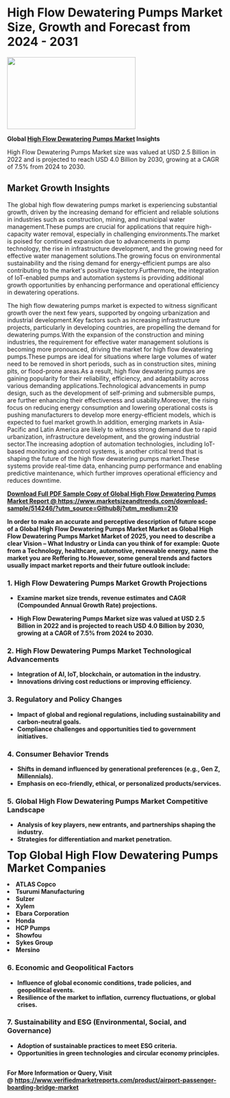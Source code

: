 <H1>High Flow Dewatering Pumps Market Size, Growth and Forecast from 2024 - 2031</H1><img class="aligncenter size-medium wp-image-584254" src="https://thirdeyenews.in/wp-content/uploads/2024/09/Global-Market-Research-300x168.jpeg" alt="" width="300" height="168" /><p><strong>Global&nbsp;<a href="https://www.marketsizeandtrends.com/download-sample/514246/?utm_source=Github8j?utm_medium=210">High Flow Dewatering Pumps Market</a> Insights</strong></p><p>High Flow Dewatering Pumps Market size was valued at USD 2.5 Billion in 2022 and is projected to reach USD 4.0 Billion by 2030, growing at a CAGR of 7.5% from 2024 to 2030.</p><p><h2>Market Growth Insights</h2> <p>The global high flow dewatering pumps market is experiencing substantial growth, driven by the increasing demand for efficient and reliable solutions in industries such as construction, mining, and municipal water management.These pumps are crucial for applications that require high-capacity water removal, especially in challenging environments.The market is poised for continued expansion due to advancements in pump technology, the rise in infrastructure development, and the growing need for effective water management solutions.The growing focus on environmental sustainability and the rising demand for energy-efficient pumps are also contributing to the market's positive trajectory.Furthermore, the integration of IoT-enabled pumps and automation systems is providing additional growth opportunities by enhancing performance and operational efficiency in dewatering operations.</p> <p><strong><a href="#"></a></strong></p> <p>The high flow dewatering pumps market is expected to witness significant growth over the next few years, supported by ongoing urbanization and industrial development.Key factors such as increasing infrastructure projects, particularly in developing countries, are propelling the demand for dewatering pumps.With the expansion of the construction and mining industries, the requirement for effective water management solutions is becoming more pronounced, driving the market for high flow dewatering pumps.These pumps are ideal for situations where large volumes of water need to be removed in short periods, such as in construction sites, mining pits, or flood-prone areas.As a result, high flow dewatering pumps are gaining popularity for their reliability, efficiency, and adaptability across various demanding applications.Technological advancements in pump design, such as the development of self-priming and submersible pumps, are further enhancing their effectiveness and usability.Moreover, the rising focus on reducing energy consumption and lowering operational costs is pushing manufacturers to develop more energy-efficient models, which is expected to fuel market growth.In addition, emerging markets in Asia-Pacific and Latin America are likely to witness strong demand due to rapid urbanization, infrastructure development, and the growing industrial sector.The increasing adoption of automation technologies, including IoT-based monitoring and control systems, is another critical trend that is shaping the future of the high flow dewatering pumps market.These systems provide real-time data, enhancing pump performance and enabling predictive maintenance, which further improves operational efficiency and reduces downtime.<p><strong><a href="#"></p><p><span class=""><strong>Download Full PDF Sample Copy of Global High Flow Dewatering Pumps Market Report</strong> @ <a href="https://www.marketsizeandtrends.com/download-sample/514246/?utm_source=Github8j?utm_medium=210" target="_blank">https://www.marketsizeandtrends.com/download-sample/514246/?utm_source=Github8j?utm_medium=210</a></span></p><p>In order to make an accurate and perceptive description of future scope of a Global&nbsp;High Flow Dewatering Pumps Market Market as Global&nbsp;High Flow Dewatering Pumps Market Market of 2025, you need to describe a clear Vision &ndash; What Industry or Linda can you think of for example: Quote from a Technology, healthcare, automotive, renewable energy, name the market you are Reffering to.However, some general trends and factors usually impact market reports and their future outlook include:</p><h3>1.&nbsp;<strong>High Flow Dewatering Pumps Market Growth Projections</strong></h3><ul><li>Examine market size trends, revenue estimates and CAGR (Compounded Annual Growth Rate) projections.</li><li><p>High Flow Dewatering Pumps Market size was valued at USD 2.5 Billion in 2022 and is projected to reach USD 4.0 Billion by 2030, growing at a CAGR of 7.5% from 2024 to 2030.</p></li></ul><h3>2.&nbsp;<strong>High Flow Dewatering Pumps Market Technological Advancements</strong></h3><ul><li>Integration of AI, IoT, blockchain, or automation in the industry.</li><li>Innovations driving cost reductions or improving efficiency.</li></ul><h3>3.&nbsp;<strong>Regulatory and Policy Changes</strong></h3><ul><li>Impact of global and regional regulations, including sustainability and carbon-neutral goals.</li><li>Compliance challenges and opportunities tied to government initiatives.</li></ul><h3>4.&nbsp;<strong>Consumer Behavior Trends</strong></h3><ul><li>Shifts in demand influenced by generational preferences (e.g., Gen Z, Millennials).</li><li>Emphasis on eco-friendly, ethical, or personalized products/services.</li></ul><h3>5.&nbsp;<strong>Global High Flow Dewatering Pumps Market Competitive Landscape</strong></h3><ul><li>Analysis of key players, new entrants, and partnerships shaping the industry.</li><li>Strategies for differentiation and market penetration.</li></ul><p data-pm-slice="1 1 []"><span style="color: inherit; font-family: inherit; font-size: 25px;">Top Global High Flow Dewatering Pumps Market Companies</span></p><div class="" data-test-id=""><p><li>ATLAS Copco</li><li> Tsurumi Manufacturing</li><li> Sulzer</li><li> Xylem</li><li> Ebara Corporation</li><li> Honda</li><li> HCP Pumps</li><li> Showfou</li><li> Sykes Group</li><li> Mersino</li></p></div><h3>6.&nbsp;<strong>Economic and Geopolitical Factors</strong></h3><ul><li>Influence of global economic conditions, trade policies, and geopolitical events.</li><li>Resilience of the market to inflation, currency fluctuations, or global crises.</li></ul><h3>7.&nbsp;<strong>Sustainability and ESG (Environmental, Social, and Governance)</strong></h3><ul><li>Adoption of sustainable practices to meet ESG criteria.</li><li>Opportunities in green technologies and circular economy principles.</li></ul><h2><strong style="font-size: 14px;">For More Information or Query, Visit @&nbsp;</strong><a style="background-color: #ffffff; font-size: 14px;" href="https://www.marketsizeandtrends.com/report/high-flow-dewatering-pumps-market/" target="_blank">https://www.verifiedmarketreports.com/product/airport-passenger-boarding-bridge-market</a></h2>
